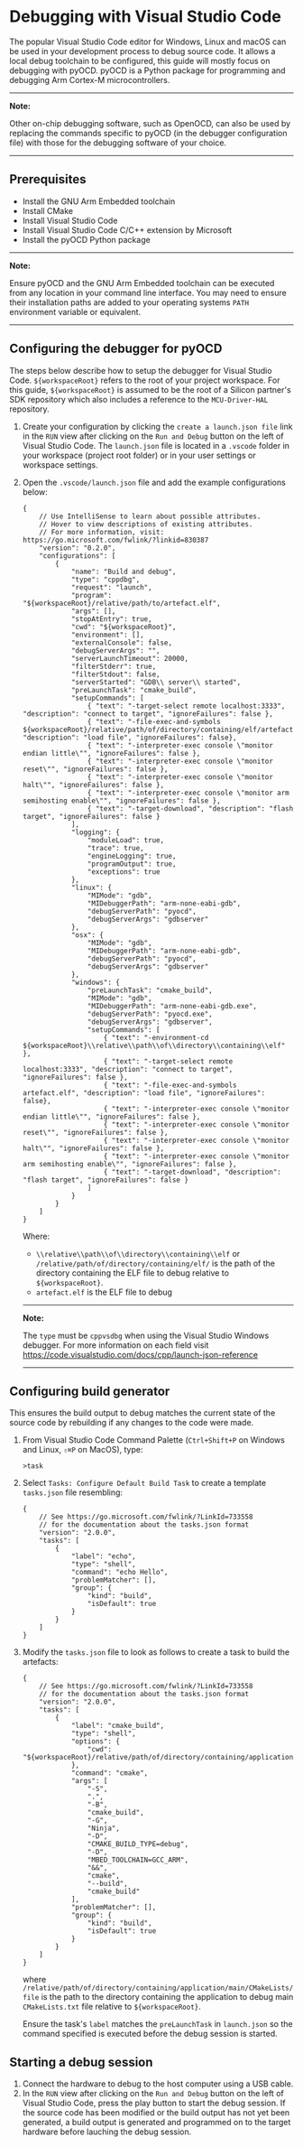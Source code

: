 # Debugging with Visual Studio Code

The popular Visual Studio Code editor for Windows, Linux and macOS can be used in your development process to debug source code. It allows a local debug toolchain to be configured, this guide will mostly focus on debugging with pyOCD. pyOCD is a Python package for programming and debugging Arm Cortex-M microcontrollers.

---
**Note:**

Other on-chip debugging software, such as OpenOCD, can also be used by replacing the commands specific to pyOCD (in the debugger configuration file) with those for the debugging software of your choice.

---

## Prerequisites
* Install the GNU Arm Embedded toolchain
* Install CMake
* Install Visual Studio Code
* Install Visual Studio Code C/C++ extension by Microsoft
* Install the pyOCD Python package 

---
**Note:**

Ensure pyOCD and the GNU Arm Embedded toolchain can be executed from any location in your command line interface. You may need to ensure their installation paths are added to your operating systems `PATH` environment variable or equivalent.

---

## Configuring the debugger for pyOCD
The steps below describe how to setup the debugger for Visual Studio Code. `${workspaceRoot}` refers to the root of your project workspace. For this guide, `${workspaceRoot}` is assumed to be the root of a Silicon partner's SDK repository which also includes a reference to the `MCU-Driver-HAL` repository.

1. Create your configuration by clicking the `create a launch.json file` link in the `RUN` view after clicking on the `Run and Debug` button on the left of Visual Studio Code.
The `launch.json` file is located in a `.vscode` folder in your workspace (project root folder) or in your user settings or workspace settings.
1. Open the `.vscode/launch.json` file and add the example configurations below:
    ```JSONC
    {
        // Use IntelliSense to learn about possible attributes.
        // Hover to view descriptions of existing attributes.
        // For more information, visit: https://go.microsoft.com/fwlink/?linkid=830387
        "version": "0.2.0",
        "configurations": [
            {
                "name": "Build and debug",
                "type": "cppdbg",
                "request": "launch",
                "program": "${workspaceRoot}/relative/path/to/artefact.elf",
                "args": [],
                "stopAtEntry": true,
                "cwd": "${workspaceRoot}",
                "environment": [],
                "externalConsole": false,
                "debugServerArgs": "",
                "serverLaunchTimeout": 20000,
                "filterStderr": true,
                "filterStdout": false,
                "serverStarted": "GDB\\ server\\ started",
                "preLaunchTask": "cmake_build",
                "setupCommands": [
                    { "text": "-target-select remote localhost:3333", "description": "connect to target", "ignoreFailures": false },
                    { "text": "-file-exec-and-symbols ${workspaceRoot}/relative/path/of/directory/containing/elf/artefact.elf", "description": "load file", "ignoreFailures": false},
                    { "text": "-interpreter-exec console \"monitor endian little\"", "ignoreFailures": false },
                    { "text": "-interpreter-exec console \"monitor reset\"", "ignoreFailures": false },
                    { "text": "-interpreter-exec console \"monitor halt\"", "ignoreFailures": false },
                    { "text": "-interpreter-exec console \"monitor arm semihosting enable\"", "ignoreFailures": false },
                    { "text": "-target-download", "description": "flash target", "ignoreFailures": false }
                ],
                "logging": {
                    "moduleLoad": true,
                    "trace": true,
                    "engineLogging": true,
                    "programOutput": true,
                    "exceptions": true
                },
                "linux": {
                    "MIMode": "gdb",
                    "MIDebuggerPath": "arm-none-eabi-gdb",
                    "debugServerPath": "pyocd",
                    "debugServerArgs": "gdbserver"
                },
                "osx": {
                    "MIMode": "gdb",
                    "MIDebuggerPath": "arm-none-eabi-gdb",
                    "debugServerPath": "pyocd",
                    "debugServerArgs": "gdbserver"
                },
                "windows": {
                    "preLaunchTask": "cmake_build",
                    "MIMode": "gdb",
                    "MIDebuggerPath": "arm-none-eabi-gdb.exe",
                    "debugServerPath": "pyocd.exe",
                    "debugServerArgs": "gdbserver",
                    "setupCommands": [
                        { "text": "-environment-cd ${workspaceRoot}\\relative\\path\\of\\directory\\containing\\elf" },
                        { "text": "-target-select remote localhost:3333", "description": "connect to target", "ignoreFailures": false },
                        { "text": "-file-exec-and-symbols artefact.elf", "description": "load file", "ignoreFailures": false},
                        { "text": "-interpreter-exec console \"monitor endian little\"", "ignoreFailures": false },
                        { "text": "-interpreter-exec console \"monitor reset\"", "ignoreFailures": false },
                        { "text": "-interpreter-exec console \"monitor halt\"", "ignoreFailures": false },
                        { "text": "-interpreter-exec console \"monitor arm semihosting enable\"", "ignoreFailures": false },
                        { "text": "-target-download", "description": "flash target", "ignoreFailures": false }
                    ]
                }
            }
        ]
    }
    ```

    Where:
    * `\\relative\\path\\of\\directory\\containing\\elf` or `/relative/path/of/directory/containing/elf/` is the path of the directory containing the ELF file to debug relative to `${workspaceRoot}`.
    * `artefact.elf` is the ELF file to debug

    ---
    **Note:**

    The `type` must be `cppvsdbg` when using the Visual Studio Windows debugger.
    For more information on each field visit https://code.visualstudio.com/docs/cpp/launch-json-reference

    ---

## Configuring build generator
This ensures the build output to debug matches the current state of the source code by rebuilding if any changes to the code were made.

1. From Visual Studio Code Command Palette (`Ctrl+Shift+P` on Windows and Linux, `⇧⌘P` on MacOS), type:
    ```
    >task
    ```
1. Select `Tasks: Configure Default Build Task` to create a template `tasks.json` file resembling:
    ```JSONC
    {
        // See https://go.microsoft.com/fwlink/?LinkId=733558
        // for the documentation about the tasks.json format
        "version": "2.0.0",
        "tasks": [
            {
                "label": "echo",
                "type": "shell",
                "command": "echo Hello",
                "problemMatcher": [],
                "group": {
                    "kind": "build",
                    "isDefault": true
                }
            }
        ]
    }
    ```
1. Modify the `tasks.json` file to look as follows to create a task to build the artefacts:
    ```JSONC
    {
        // See https://go.microsoft.com/fwlink/?LinkId=733558
        // for the documentation about the tasks.json format
        "version": "2.0.0",
        "tasks": [
            {
                "label": "cmake_build",
                "type": "shell",
                "options": {
                    "cwd": "${workspaceRoot}/relative/path/of/directory/containing/application/main/CMakeLists/file"
                },
                "command": "cmake",
                "args": [
                    "-S",
                    ".",
                    "-B",
                    "cmake_build",
                    "-G",
                    "Ninja",
                    "-D",
                    "CMAKE_BUILD_TYPE=debug",
                    "-D",
                    "MBED_TOOLCHAIN=GCC_ARM",
                    "&&",
                    "cmake",
                    "--build",
                    "cmake_build"
                ],
                "problemMatcher": [],
                "group": {
                    "kind": "build",
                    "isDefault": true
                }
            }
        ]
    }
    ```
    where `/relative/path/of/directory/containing/application/main/CMakeLists/file` is the path to the directory containing the application to debug main `CMakeLists.txt` file relative to `${workspaceRoot}`.

    Ensure the task's `label` matches the `preLaunchTask` in `launch.json` so the command specified is executed before the debug session is started.

## Starting a debug session

1. Connect the hardware to debug to the host computer using a USB cable.
1. In the `RUN` view after clicking on the `Run and Debug` button on the left of Visual Studio Code, press the play button to start the debug session. If the source code has been modified or the build output has not yet been generated, a build output is generated and programmed on to the target hardware before lauching the debug session.
